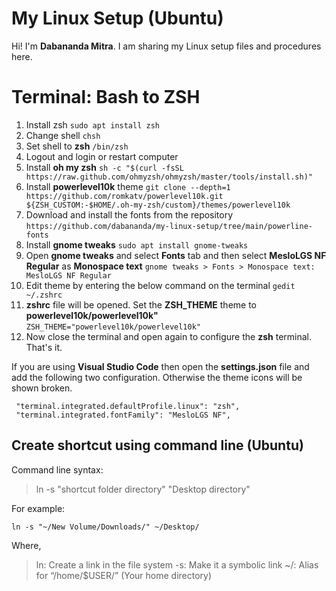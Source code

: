 # My Linux Setup (Ubuntu)

Hi! I'm **Dabananda Mitra**. I am sharing my Linux setup files and procedures here. 


# Terminal: Bash to ZSH

 1. Install zsh
 ```sudo apt install zsh```
 2. Change shell
 ```chsh```
 3. Set shell to **zsh**
 ```/bin/zsh```
 4. Logout and login or restart computer
 5. Install **oh my zsh**
 ```sh -c "$(curl -fsSL https://raw.github.com/ohmyzsh/ohmyzsh/master/tools/install.sh)"```
 6. Install **powerlevel10k** theme
 ```git clone --depth=1 https://github.com/romkatv/powerlevel10k.git ${ZSH_CUSTOM:-$HOME/.oh-my-zsh/custom}/themes/powerlevel10k```
 7. Download and install the fonts from the repository
 ```https://github.com/dabananda/my-linux-setup/tree/main/powerline-fonts```
 8. Install **gnome tweaks**
 ```sudo apt install gnome-tweaks```
 9. Open **gnome tweaks** and select **Fonts** tab and then select **MesloLGS NF Regular** as **Monospace text**
 ```gnome tweaks > Fonts > Monospace text: MesloLGS NF Regular```
 10.   Edit theme by entering the below command on the terminal
 ```gedit ~/.zshrc```
 11. **zshrc** file will be opened. Set the **ZSH_THEME** theme to **powerlevel10k/powerlevel10k"**
 ```ZSH_THEME="powerlevel10k/powerlevel10k"```
 12. Now close the terminal and open again to configure the **zsh** terminal. That's it.
 
 If you are using **Visual Studio Code** then open the **settings.json** file and add the following two configuration. Otherwise the theme icons will be shown broken.
 ```
  "terminal.integrated.defaultProfile.linux": "zsh",
  "terminal.integrated.fontFamily": "MesloLGS NF",
```

## Create shortcut using command line (Ubuntu)

Command line syntax:
> ln -s "shortcut folder directory" "Desktop directory"

For example:

    ln -s "~/New Volume/Downloads/" ~/Desktop/

Where,

> ln: Create a link in the file system
> -s: Make it a symbolic link
> ~/: Alias for “/home/$USER/” (Your home directory)
